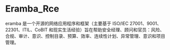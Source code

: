 # Eramba_Rce
eramba 是一个开源的网络应用程序和框架（主要基于 ISO/IEC 27001、9001、22301、ITIL、CoBIT 和现实生活经验）旨在帮助安全经理、顾问和官员：风险、合规、审计、意识、控制目录、预算、效率、连续性计划、异常管理、意识和项目管理。
